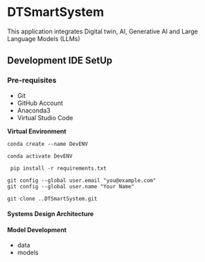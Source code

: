 # DTSmartSystem
This application integrates Digital twin, AI, Generative AI and Large Language Models (LLMs) 

## Development IDE SetUp 

### Pre-requisites 
* Git 
* GitHub Account 
* Anaconda3
* Virtual Studio Code 

**Virtual Environment**
```
conda create --name DevENV 

conda activate DevENV

 pip install -r requirements.txt

git config --global user.email "you@example.com"
git config --global user.name "Your Name"

git clone ..DTSmartSystem.git
```

#### Systems Design Architecture 

#### Model Development 
* data 
* models